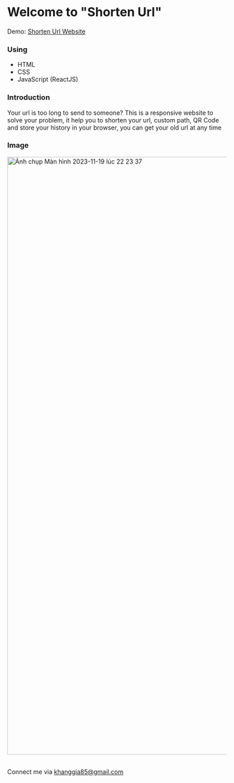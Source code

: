 <h1>Welcome to "Shorten Url"</h1>

<span class="demo">Demo: [Shorten Url Website](https://shortenurl.giakhang3005.com) </span>


<h3>Using</h3>
<ul>
  <li>HTML</li>
  <li>CSS</li>
  <li>JavaScript (ReactJS)</li>
</ul>

<h3>Introduction</h3>
Your url is too long to send to someone? This is a responsive website to solve your problem, it help you to shorten your url, custom path, QR Code and store your history in your browser, you can get your old url at any time

<h3>Image</h3>
<img width="1374" alt="Ảnh chụp Màn hình 2023-11-19 lúc 22 23 37" src="https://github.com/giakhang3005/shortenurl/assets/45289938/f082108b-638c-4d6e-926b-5583b8ecf028">

<br/>Connect me via khanggia85@gmail.com
